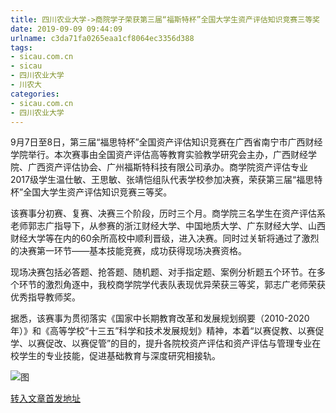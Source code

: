```yaml
---
title: 四川农业大学->商院学子荣获第三届“福斯特杯”全国大学生资产评估知识竞赛三等奖 | sicau.com.cn
date: 2019-09-09 09:44:09
urlname: c3da71fa0265eaa1cf8064ec3356d388
tags: 
- sicau.com.cn
- sicau
- 四川农业大学
- 川农大
categories:
- sicau.com.cn
- 四川农业大学
---
```



9月7日至8日，第三届“福思特杯”全国资产评估知识竞赛在广西省南宁市广西财经学院举行。本次赛事由全国资产评估高等教育实验教学研究会主办，广西财经学院、广西资产评估协会、广州福斯特科技有限公司承办。商学院资产评估专业2017级学生温仕敏、王思敏、张靖恺组队代表学校参加决赛，荣获第三届“福思特杯”全国大学生资产评估知识竞赛三等奖。

该赛事分初赛、复赛、决赛三个阶段，历时三个月。商学院三名学生在资产评估系老师郭志广指导下，从参赛的浙江财经大学、中国地质大学、广东财经大学、山西财经大学等在内的60余所高校中顺利晋级，进入决赛。同时过关斩将通过了激烈的决赛第一环节——基本技能竞赛，成功获得现场决赛资格。

现场决赛包括必答题、抢答题、随机题、对手指定题、案例分析题五个环节。在多个环节的激烈角逐中，我校商学院学代表队表现优异荣获三等奖，郭志广老师荣获优秀指导教师奖。

据悉，该赛事为贯彻落实《国家中长期教育改革和发展规划纲要（2010-2020年）》和《高等学校“十三五”科学和技术发展规划》精神，本着“以赛促教、以赛促学、以赛促改、以赛促管”的目的，提升各院校资产评估和资产评估与管理专业在校学生的专业技能，促进基础教育与深度研究相接轨。



![图](https://news.sicau.edu.cn/__local/6/DE/5C/517FECABC32007EB355DDCECB57_BD91BFA3_87F7.jpg)

[转入文章首发地址](https://news.sicau.edu.cn/info/1078/53192.htm)